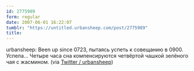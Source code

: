 ```yaml
---
id: 2775989
form: regular
date: 2007-06-01 16:22:07
tumblr: "https://untitled.urbansheep.com/post/2775989"
title:
---
```


<p>urbansheep: Been up since 0723, пытаясь успеть к совещанию в 0900. Успела&hellip; Четыре часа сна компенсируются четвёртой чашкой зелёного чая с жасмином. (via <a href="http://twitter.com/urbansheep/statuses/86716162">Twitter / urbansheep</a>)</p>

